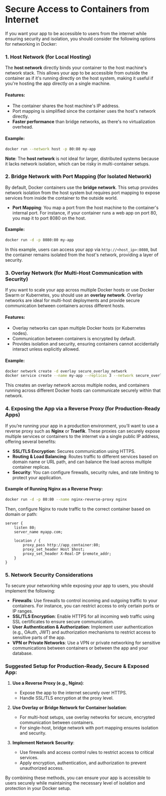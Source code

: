 # Secure Access to Containers from Internet
If you want your app to be accessible to users from the internet while ensuring security and isolation, you should consider the following options for networking in Docker:

### 1. **Host Network (for Local Hosting)**
The **host network** directly binds your container to the host machine's network stack. This allows your app to be accessible from outside the container as if it's running directly on the host system, making it useful if you're hosting the app directly on a single machine.

#### Features:
- The container shares the host machine's IP address.
- Port mapping is simplified since the container uses the host's network directly.
- **Faster performance** than bridge networks, as there's no virtualization overhead.
  
#### Example:
```bash
docker run --network host -p 80:80 my-app
```

**Note**: The **host network** is not ideal for larger, distributed systems because it lacks network isolation, which can be risky in multi-container setups.

### 2. **Bridge Network with Port Mapping (for Isolated Network)**
By default, Docker containers use the **bridge network**. This setup provides network isolation from the host system but requires port mapping to expose services from inside the container to the outside world.

- **Port Mapping**: You map a port from the host machine to the container's internal port. For instance, if your container runs a web app on port 80, you map it to port 8080 on the host.

#### Example:
```bash
docker run -d -p 8080:80 my-app
```
In this example, users can access your app via `http://<host_ip>:8080`, but the container remains isolated from the host's network, providing a layer of security.

### 3. **Overlay Network (for Multi-Host Communication with Security)**
If you want to scale your app across multiple Docker hosts or use Docker Swarm or Kubernetes, you should use an **overlay network**. Overlay networks are ideal for multi-host deployments and provide secure communication between containers across different hosts.

#### Features:
- Overlay networks can span multiple Docker hosts (or Kubernetes nodes).
- Communication between containers is encrypted by default.
- Provides isolation and security, ensuring containers cannot accidentally interact unless explicitly allowed.

#### Example:
```bash
docker network create -d overlay secure_overlay_network
docker service create --name my-app --replicas 3 --network secure_overlay_network my-app
```
This creates an overlay network across multiple nodes, and containers running across different Docker hosts can communicate securely within that network.

### 4. **Exposing the App via a Reverse Proxy (for Production-Ready Apps)**
If you’re running your app in a production environment, you’ll want to use a reverse proxy such as **Nginx** or **Traefik**. These proxies can securely expose multiple services or containers to the internet via a single public IP address, offering several benefits:

- **SSL/TLS Encryption**: Secures communication using HTTPS.
- **Routing & Load Balancing**: Routes traffic to different services based on domain name or URL path, and can balance the load across multiple container replicas.
- **Security**: You can configure firewalls, security rules, and rate limiting to protect your application.

#### Example of Running Nginx as a Reverse Proxy:
```bash
docker run -d -p 80:80 --name nginx-reverse-proxy nginx
```
Then, configure Nginx to route traffic to the correct container based on domain or path:
```nginx
server {
    listen 80;
    server_name myapp.com;

    location / {
        proxy_pass http://app_container:80;
        proxy_set_header Host $host;
        proxy_set_header X-Real-IP $remote_addr;
    }
}
```

### 5. **Network Security Considerations**
To secure your networking while exposing your app to users, you should implement the following:

- **Firewalls**: Use firewalls to control incoming and outgoing traffic to your containers. For instance, you can restrict access to only certain ports or IP ranges.
- **SSL/TLS Encryption**: Enable HTTPS for all incoming web traffic using SSL certificates to ensure secure communication.
- **User Authentication & Authorization**: Implement user authentication (e.g., OAuth, JWT) and authorization mechanisms to restrict access to sensitive parts of the app.
- **VPN or Private Networks**: Use a VPN or private networking for sensitive communications between containers or between the app and your database.

### Suggested Setup for Production-Ready, Secure & Exposed App:
1. **Use a Reverse Proxy (e.g., Nginx)**:
   - Expose the app to the internet securely over HTTPS.
   - Handle SSL/TLS encryption at the proxy level.
   
2. **Use Overlay or Bridge Network for Container Isolation**:
   - For multi-host setups, use overlay networks for secure, encrypted communication between containers.
   - For single-host, bridge network with port mapping ensures isolation and security.

3. **Implement Network Security**:
   - Use firewalls and access control rules to restrict access to critical services.
   - Apply encryption, authentication, and authorization to prevent unauthorized access.

By combining these methods, you can ensure your app is accessible to users securely while maintaining the necessary level of isolation and protection in your Docker setup.